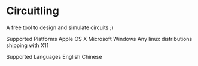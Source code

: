 Circuitling
===========

A free tool to design and simulate circuits ;)

Supported Platforms
  Apple OS X
  Microsoft Windows
  Any linux distributions shipping with X11
  
Supported Languages
  English
  Chinese
